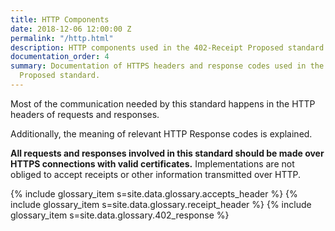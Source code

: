 ```yaml
---
title: HTTP Components
date: 2018-12-06 12:00:00 Z
permalink: "/http.html"
description: HTTP components used in the 402-Receipt Proposed standard.
documentation_order: 4
summary: Documentation of HTTPS headers and response codes used in the 402-Receipt
  Proposed standard.
---
```


Most of the communication needed by this standard happens in the HTTP headers of requests and responses.  

Additionally, the meaning of relevant HTTP Response codes is explained.

**All requests and responses involved in this standard should be made over HTTPS connections with valid certificates.** Implementations are not obliged to accept receipts or other information transmitted over HTTP.

{% include glossary_item s=site.data.glossary.accepts_header %}
{% include glossary_item s=site.data.glossary.receipt_header %}
{% include glossary_item s=site.data.glossary.402_response %}

